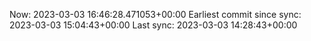 Now: 2023-03-03 16:46:28.471053+00:00 Earliest commit since sync: 2023-03-03 15:04:43+00:00 Last sync: 2023-03-03 14:28:43+00:00
